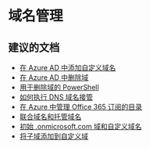<properties
    pageTitle="Domain name management"
    description="Azure Active Directory 自助案例提交"
    service="microsoft.aad"
    resource="Microsoft_AAD_IAM"
    authors="Jeffsta-MSFT"
    displayOrder=""
    selfHelpType="generic"
    supportTopicIds="32045771"
    resourceTags=""
    productPesIds="14785"
    cloudEnvironments="public"
/>


# <a name="domain-name-management"></a>域名管理

## <a name="recommended-documents"></a>**建议的文档**
* [在 Azure AD 中添加自定义域名](https://docs.microsoft.com/azure/active-directory/active-directory-add-domain)
* [在 Azure AD 中删除域](https://docs.microsoft.com/azure/active-directory/active-directory-domains-manage-azure-portal#delete-a-custom-domain-name)
* [用于删除域的 PowerShell](https://docs.microsoft.com/powershell/msonline/v1/remove-msoldomain) 
* [如何执行 DNS 域名接管](https://docs.microsoft.com/azure/active-directory/active-directory-self-service-signup#how-to-perform-a-dns-domain-name-takeover)
* [在 Azure 中管理 Office 365 订阅的目录](https://docs.microsoft.com/azure/active-directory/active-directory-manage-o365-subscription)
* [联合域名和托管域名](https://docs.microsoft.com/azure/active-directory/active-directory-add-domain-concepts#federated-and-managed-domain-names)
* [初始 .onmicrosoft.com 域和自定义域名](https://docs.microsoft.com/azure/active-directory/active-directory-add-domain-concepts#initial-and-custom-domain-names)
* [将子域添加到自定义域](https://docs.microsoft.com/azure/active-directory/active-directory-domains-manage-azure-portal#add-subdomains-of-a-custom-domain)
